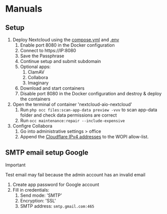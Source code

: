 # Manuals
## Setup
1. Deploy Nextcloud using the [compose.yml](https://raw.githubusercontent.com/platnub/mundkur/refs/heads/main/docker/nextcloud/compose.yml?token=GHSAT0AAAAAADNNPT5MLWZ4ZO2E2LS3XYP42HT6TRA) and [.env](https://raw.githubusercontent.com/platnub/mundkur/refs/heads/main/docker/nextcloud/.env?token=GHSAT0AAAAAADNNPT5M4NPELLNSDHPOHYSQ2HT6TZA)
    1. Enable port 8080 in the Docker configuration
    2. Connect to https://IP:8080
    3. Save the Passphrase
    4. Continue setup and submit subdomain
    5. Optional apps:
        1. ClamAV
        2. Collabora
        3. Imaginary
    6. Download and start containers
    7. Disable port 8080 in the Docker configuration and destroy & deploy the containers
2. Open the terminal of container 'nextcloud-aio-nextcloud'
    1. Run `php occ files:scan-app-data preview -vvv` to scan app-data folder and check data permissions are correct
    2. Run `occ maintenance:repair --include-expensive`
3. Configre Collabora
    1. Go into administrative settings > office
    2. Append the [Cloudflare IPv4 addresses](https://www.cloudflare.com/en-gb/ips/) to the WOPI allow-list.

## SMTP email setup Google

>[!IMPORTANT]
> Test email may fail because the admin account has an invalid email

1. Create app password for Google account
2. Fill in credentials:
    1. Send mode: 'SMTP'
    2. Encryption: 'SSL'
    3. SMTP address: `smtp.gmail.com:465`
